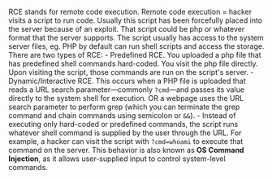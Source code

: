 RCE stands for remote code execution. Remote code execution = hacker visits a script to run code. Usually this script has been forcefully placed into the server because of an exploit. That script could be php or whatever format that the server supports. The script usually has access to the system server files, eg. PHP by default can run shell scripts and access the storage. There are two types of RCE:
	- Predefined RCE. You uploaded a php file that has predefined shell commands hard-coded. You visit the php file directly. Upon visiting the script, those commands are run on the script's server.
	- Dynamic/Interactive RCE. This occurs when a PHP file is uploaded that reads a URL search parameter—commonly `?cmd`—and passes its value directly to the system shell for execution. OR a webpage uses the URL search parameter to perform grep (which you can terminate the grep command and chain commands using semicolon or `&&`).
		- Instead of executing only hard-coded or predefined commands, the script runs whatever shell command is supplied by the user through the URL. For example, a hacker can visit the script with `?cmd=whoami` to execute that command on the server. This behavior is also known as **OS Command Injection**, as it allows user-supplied input to control system-level commands.